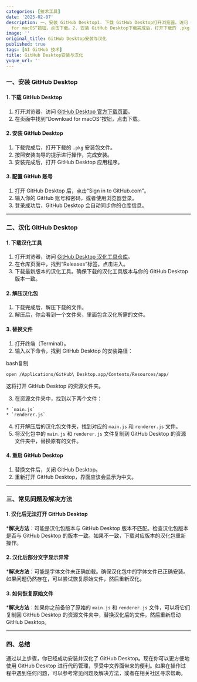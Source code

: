 ```yaml
---
categories: [技术工具]
date: '2025-02-07'
description: 一、安装 GitHub Desktop1. 下载 GitHub Desktop打开浏览器，访问 GitHub Desktop 官方下载页面。在页面中找到“Download
  for macOS”按钮，点击下载。2. 安装 GitHub Desktop下载完成后，打开下载的 .pkg 安装包文件。...
image: ''
original_title: GitHub Desktop安装与汉化
published: true
tags: [AI GitHub 技术]
title: GitHub Desktop安装与汉化
yuque_url: ''
---
```


### 一、安装 GitHub Desktop

#### 1\. 下载 GitHub Desktop

  1. 打开浏览器，访问 [GitHub Desktop 官方下载页面](https://desktop.github.com/)。
  2. 在页面中找到“Download for macOS”按钮，点击下载。

#### 2\. 安装 GitHub Desktop

  1. 下载完成后，打开下载的 `.pkg` 安装包文件。
  2. 按照安装向导的提示进行操作，完成安装。
  3. 安装完成后，打开 GitHub Desktop 应用程序。

#### 3\. 配置 GitHub 账号

  1. 打开 GitHub Desktop 后，点击“Sign in to GitHub.com”。
  2. 输入你的 GitHub 账号和密码，或者使用浏览器登录。
  3. 登录成功后，GitHub Desktop 会自动同步你的仓库信息。

* * *

### 二、汉化 GitHub Desktop

#### 1\. 下载汉化工具

  1. 打开浏览器，访问 [GitHub Desktop 汉化工具仓库](https://github.com/robotze/GithubDesktopZhTool)。
  2. 在仓库页面中，找到“Releases”标签，点击进入。
  3. 下载最新版本的汉化工具。确保下载的汉化工具版本与你的 GitHub Desktop 版本一致。

#### 2\. 解压汉化包

  1. 下载完成后，解压下载的文件。
  2. 解压后，你会看到一个文件夹，里面包含汉化所需的文件。

#### 3\. 替换文件

  1. 打开终端（Terminal）。
  2. 输入以下命令，找到 GitHub Desktop 的安装路径：

bash复制
    
    
    open /Applications/GitHub\ Desktop.app/Contents/Resources/app/

这将打开 GitHub Desktop 的资源文件夹。

  3. 在资源文件夹中，找到以下两个文件：

    * `main.js`
    * `renderer.js`

  4. 打开解压后的汉化包文件夹，找到对应的 `main.js` 和 `renderer.js` 文件。
  5. 将汉化包中的 `main.js` 和 `renderer.js` 文件复制到 GitHub Desktop 的资源文件夹中，替换原有的文件。

#### 4\. 重启 GitHub Desktop

  1. 替换文件后，关闭 GitHub Desktop。
  2. 重新打开 GitHub Desktop，界面应该会显示为中文。

* * *

### 三、常见问题及解决方法

#### 1\. 汉化后无法打开 GitHub Desktop

  ***解决方法**：可能是汉化包版本与 GitHub Desktop 版本不匹配。检查汉化包版本是否与 GitHub Desktop 的版本一致。如果不一致，下载对应版本的汉化包重新操作。

#### 2\. 汉化后部分文字显示异常

  ***解决方法**：可能是字体文件未正确加载。确保汉化包中的字体文件已正确安装。如果问题仍然存在，可以尝试恢复原始文件，然后重新汉化。

#### 3\. 如何恢复原始文件

  ***解决方法**：如果你之前备份了原始的 `main.js` 和 `renderer.js` 文件，可以将它们复制回 GitHub Desktop 的资源文件夹中，替换汉化后的文件。然后重新启动 GitHub Desktop。

* * *

### 四、总结

通过以上步骤，你已经成功安装并汉化了 GitHub Desktop。现在你可以更方便地使用 GitHub Desktop 进行代码管理，享受中文界面带来的便利。如果在操作过程中遇到任何问题，可以参考常见问题及解决方法，或者在相关社区寻求帮助。
